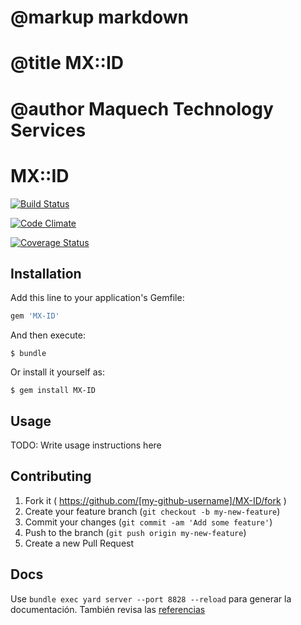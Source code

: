 # @markup markdown
# @title MX::ID
# @author Maquech Technology Services

# MX::ID


[![Build Status](https://travis-ci.org/Maquech/MX-ID.svg?branch=master)](https://travis-ci.org/Maquech/MX-ID)

[![Code Climate](https://codeclimate.com/github/Maquech/MX-ID/badges/gpa.svg)](https://codeclimate.com/github/Maquech/MX-ID)

[![Coverage Status](https://coveralls.io/repos/Maquech/MX-ID/badge.svg?branch=master)](https://coveralls.io/r/Maquech/MX-ID?branch=master)



## Installation

Add this line to your application's Gemfile:

```ruby
gem 'MX-ID'
```

And then execute:

    $ bundle

Or install it yourself as:

    $ gem install MX-ID

## Usage

TODO: Write usage instructions here

## Contributing

1. Fork it ( https://github.com/[my-github-username]/MX-ID/fork )
2. Create your feature branch (`git checkout -b my-new-feature`)
3. Commit your changes (`git commit -am 'Add some feature'`)
4. Push to the branch (`git push origin my-new-feature`)
5. Create a new Pull Request


## Docs

Use `bundle exec yard server --port 8828 --reload` para generar la documentación. También revisa las [referencias](REFERENCIAS.md)

